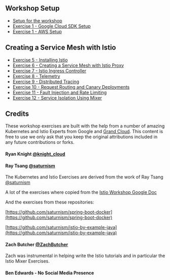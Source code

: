 ## Workshop Setup
- [Setup for the workshop](setup/README.md)
- [Exercise 1 - Google Cloud SDK Setup](exercise-1/README.md)
- [Exercise 1 - AWS Setup](exercise-1/README_AWS.md)

## Creating a Service Mesh with Istio

- [Exercise 5 - Installing Istio](exercise-5/README.md)
- [Exercise 6 - Creating a Service Mesh with Istio Proxy](exercise-6/README.md)
- [Exercise 7 -  Istio Ingress Controller](exercise-7/README.md)
- [Exercise 8 - Telemetry](exercise-8/README.md)
- [Exercise 9 - Distributed Tracing](exercise-9/README.md)
- [Exercise 10 - Request Routing and Canary Deployments](exercise-10/README.md)
- [Exercise 11 - Fault Injection and Rate Limiting](exercise-11/README.md)
- [Exercise 12 - Service Isolation Using Mixer](exercise-12/README.md)

## Credits
These workshop exercises are built with the help from a number of amazing Kubernetes and Istio Experts from Google and [Grand Cloud](https://www.grandcloud.com).  This content is free to use we only ask that you keep the original attributions included in any future contributions or forks.

#### Ryan Knight [@knight_cloud](https://twitter.com/knight_cloud)

#### Ray Tsang  [@saturnism](https://twitter.com/saturnism)

The Kubernetes and Istio Exercises are derived from the work of Ray Tsang  [@saturnism](https://twitter.com/saturnism)

A lot of the exercises where copied from the [Istio Workshop Google Doc](https://t.co/yDJY1yODzX)

And the exercises from these repositories:

[https://github.com/saturnism/spring-boot-docker](https://github.com/saturnism/spring-boot-docker)

[https://github.com/saturnism/istio-by-example-java](https://github.com/saturnism/istio-by-example-java)

#### Zach Butcher [@ZachButcher](https://twitter.com/ZackButcher)

Zach was instrumental in helping write the Istio tutorials and in particular the Istio Mixer Exercises.

####  Ben Edwards  - No Social Media Presence
